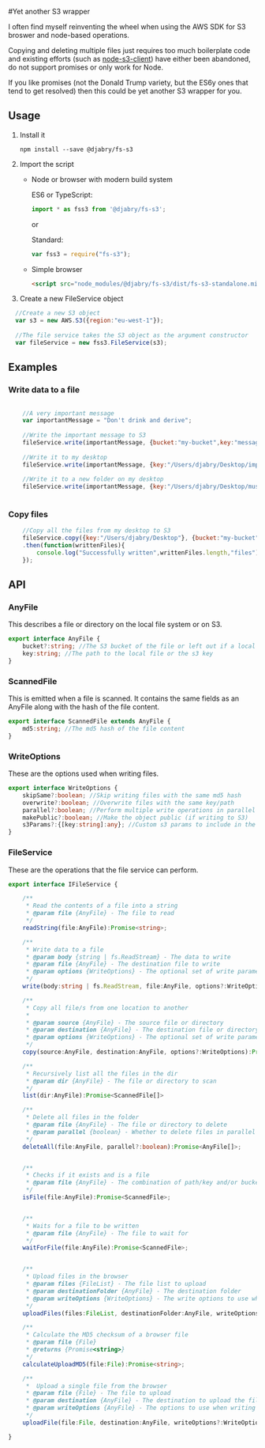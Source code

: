 #Yet another S3 wrapper

I often find myself reinventing the wheel when using the AWS SDK for S3 broswer and node-based operations. 

Copying and deleting multiple files just requires too much boilerplate code and existing efforts (such as [node-s3-client](https://github.com/andrewrk/node-s3-client)) have either been abandoned, do not support promises or only work for Node.

If you like promises (not the Donald Trump variety, but the ES6y ones that tend to get resolved) then this could be yet another S3 wrapper for you.

## Usage

1. Install it 
    
    ```shell
    npm install --save @djabry/fs-s3
    ```

2. Import the script

    * Node or browser with modern build system

        ES6 or TypeScript: 
         ```javascript
         import * as fss3 from '@djabry/fs-s3';
         ```

        or

        Standard:
         ```javascript
         var fss3 = require("fs-s3");
         ```

    * Simple browser

         ```html
         <script src="node_modules/@djabry/fs-s3/dist/fs-s3-standalone.min.js"></script>
         ```

3. Create a new FileService object

 ```javascript
   //Create a new S3 object
   var s3 = new AWS.S3({region:"eu-west-1"});
       
   //The file service takes the S3 object as the argument constructor
   var fileService = new fss3.FileService(s3);
 ```
    
## Examples

### Write data to a file

```javascript

    //A very important message
    var importantMessage = "Don't drink and derive";
    
    //Write the important message to S3
    fileService.write(importantMessage, {bucket:"my-bucket",key:"messages/important.txt"});
    
    //Write it to my desktop
    fileService.write(importantMessage, {key:"/Users/djabry/Desktop/important.txt"});
    
    //Write it to a new folder on my desktop
    fileService.write(importantMessage, {key:"/Users/djabry/Desktop/must_read/important.txt"});
    
```

### Copy files

``` javascript
    //Copy all the files from my desktop to S3
    fileService.copy({key:"/Users/djabry/Desktop"}, {bucket:"my-bucket", key:"my-files"})
    .then(function(writtenFiles){
        console.log("Successfully written",writtenFiles.length,"files");
    });
```
    
## API

### AnyFile

This describes a file or directory on the local file system or on S3.

```typescript
export interface AnyFile {
    bucket?:string; //The S3 bucket of the file or left out if a local file
    key:string; //The path to the local file or the s3 key
}
```

### ScannedFile

This is emitted when a file is scanned. It contains the same fields as an AnyFile along with the hash of the file content.

```typescript
export interface ScannedFile extends AnyFile {
    md5:string; //The md5 hash of the file content
}
```

### WriteOptions

These are the options used when writing files.

```typescript
export interface WriteOptions {
    skipSame?:boolean; //Skip writing files with the same md5 hash
    overwrite?:boolean; //Overwrite files with the same key/path
    parallel?:boolean; //Perform multiple write operations in parallel
    makePublic?:boolean; //Make the object public (if writing to S3)
    s3Params?:{[key:string]:any}; //Custom s3 params to include in the write request (if writing to s3)
}
```

### FileService

These are the operations that the file service can perform.

```typescript
export interface IFileService {

    /**
     * Read the contents of a file into a string
     * @param file {AnyFile} - The file to read
     */
    readString(file:AnyFile):Promise<string>;

    /**
     * Write data to a file
     * @param body {string | fs.ReadStream} - The data to write
     * @param file {AnyFile} - The destination file to write
     * @param options {WriteOptions} - The optional set of write parameters
     */
    write(body:string | fs.ReadStream, file:AnyFile, options?:WriteOptions):Promise<ScannedFile>;

    /**
     * Copy all file/s from one location to another
     *
     * @param source {AnyFile} - The source file or directory
     * @param destination {AnyFile} - The destination file or directory
     * @param options {WriteOptions} - The optional set of write parameters
     */
    copy(source:AnyFile, destination:AnyFile, options?:WriteOptions):Promise<ScannedFile[]>;

    /**
     * Recursively list all the files in the dir
     * @param dir {AnyFile} - The file or directory to scan
     */
    list(dir:AnyFile):Promise<ScannedFile[]>

    /**
     * Delete all files in the folder
     * @param file {AnyFile} - The file or directory to delete
     * @param parallel {boolean} - Whether to delete files in parallel
     */
    deleteAll(file:AnyFile, parallel?:boolean):Promise<AnyFile[]>;


    /**
     * Checks if it exists and is a file
     * @param file {AnyFile} - The combination of path/key and/or bucket to check
     */
    isFile(file:AnyFile):Promise<ScannedFile>;


    /**
     * Waits for a file to be written
     * @param file {AnyFile} - The file to wait for
     */
    waitForFile(file:AnyFile):Promise<ScannedFile>;


    /**
     * Upload files in the browser
     * @param files {FileList} - The file list to upload
     * @param destinationFolder {AnyFile} - The destination folder
     * @param writeOptions {WriteOptions} - The write options to use when writing the files
     */
    uploadFiles(files:FileList, destinationFolder:AnyFile, writeOptions?:WriteOptions):Promise<ScannedFile[]>;

    /**
     * Calculate the MD5 checksum of a browser file
     * @param file {File}
     * @returns {Promise<string>}
     */
    calculateUploadMD5(file:File):Promise<string>;

    /**
     *  Upload a single file from the browser
     * @param file {File} - The file to upload
     * @param destination {AnyFile} - The destination to upload the file to
     * @param writeOptions {AnyFile} - The options to use when writing the file
     */
    uploadFile(file:File, destination:AnyFile, writeOptions?:WriteOptions):Promise<ScannedFile>;

}
```
